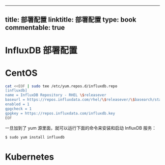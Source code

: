 
---
title: 部署配置
linktitle: 部署配置
type: book
commentable: true
---

# InfluxDB 部署配置

# CentOS

```sh
cat <<EOF | sudo tee /etc/yum.repos.d/influxdb.repo
[influxdb]
name = InfluxDB Repository - RHEL \$releasever
baseurl = https://repos.influxdata.com/rhel/\$releasever/\$basearch/stable
enabled = 1
gpgcheck = 1
gpgkey = https://repos.influxdata.com/influxdb.key
EOF
```

一旦加到了 yum 源里面，就可以运行下面的命令来安装和启动 InfluxDB 服务：

```sh
$ sudo yum install influxdb
```

# Kubernetes

    